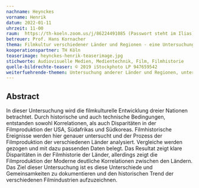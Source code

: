 ```yaml
---
nachname: Heynckes
vorname: Henrik
datum: 2022-01-11
uhrzeit: 11-00
raum:  https://th-koeln.zoom.us/j/86224491085 (Passwort steht im Ilias) Präsentation
betreuer: Prof. Hans Kornacher
thema: Filmkultur verschiedener Länder und Regionen - eine Untersuchung der anthropogenen Disparitäten und Korrelationen
kooperationspartner: TH Köln
teaserimage: heynckes-henrik-teaserimage.jpg
stichworte: Audiovisuelle Medien, Medientechnik, Film, Filmhistorie
quelle-bildrechte-teaser: © 2019 iStockphoto LP 947659542
weiterfuehrende-themen: Untersuchung anderer Länder und Regionen, unter Berücksichtigung der selben Kriterien | Untersuchung einzelner Filmprojekte der betrachteten Länder
---
```


## Abstract

In dieser Untersuchung wird die filmkulturelle Entwicklung dreier Nationen betrachtet. Durch historische und auch technische Bedingungen, entstanden sowohl Korrelationen, als auch Disparitäten in der Filmproduktion der USA, Südafrikas und Südkoreas. Filmhistorische Ereignisse werden hier genauer untersucht und der Prozess der Filmproduktion der verschiedenen Länder analysiert. Vergleiche werden gezogen und mit dazu passenden Daten belegt. Das Resultat zeigt klare Disparitäten in der Filmhistorie der Länder, allerdings zeigt die Filmproduktion der Moderne deutliche Korrelationen zwischen den Ländern. Das Ziel dieser Untersuchung ist es diese Unterschiede und Gemeinsamkeiten zu dokumentieren und den historischen Trend der verschiedenen Filmindustrien aufzuzeichnen.
